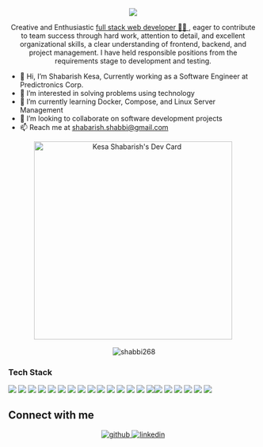 <!-- <h1 align="center">Hi 👋, I'm Shabarish Kesa</h1> -->
<div align="center">
<img src="https://user-images.githubusercontent.com/42115530/92640221-9728ca00-f2fa-11ea-8994-c72b26e937de.gif" align="center"/>
</div>


<p align="center">Creative and Enthusiastic <a href="https://www.slideshare.net/shabarishshabbi/shabarish-kesa-resumenew">full stack web developer 👨‍💻 </a>, eager to contribute to team success through hard work, attention to detail, and
excellent organizational skills, a clear understanding of frontend, backend, and project management. I have held responsible positions from the requirements stage to development and testing.</p>

- 👋 Hi, I’m Shabarish Kesa, Currently working as a Software Engineer at Predictronics Corp.
- 👀 I’m interested in solving problems using technology
- 🌱 I’m currently learning Docker, Compose, and Linux Server Management
- 💞️ I’m looking to collaborate on software development projects
- 📫 Reach me at shabarish.shabbi@gmail.com


<!---
shabbi268/shabbi268 is a ✨ special ✨ repository because its `README.md` (this file) appears on your GitHub profile.
You can click the Preview link to take a look at your changes.
--->
<div float="left">
 
<p align="center">
 <a href="https://app.daily.dev/Shabarish"><img src="https://api.daily.dev/devcards/43b0e5887920437b801305f8093fdcc0.png?r=7ua" width="400" alt="Kesa   Shabarish's Dev Card"/></a>
</p>

<p align="center">&nbsp;<img align="center" src="https://github-readme-stats.vercel.app/api/?username=shabbi268&count_private=true&theme=tokyonight&showicons=true" alt="shabbi268" /></p>
 
 </div>

### Tech Stack
<!-- BLOG-POST-LIST:START -->
<!-- BLOG-POST-LIST:END -->

<p align="left"><img src="https://img.shields.io/badge/HTML-239120?style=for-the-badge&logo=html5&logoColor=white"/> <img src="https://img.shields.io/badge/CSS-239120?&style=for-the-badge&logo=css3&logoColor=white"/> <img src="https://img.shields.io/badge/JavaScript-F7DF1E?style=for-the-badge&logo=javascript&logoColor=black"/> <img src="https://img.shields.io/badge/Markdown-000000?style=for-the-badge&logo=markdown&logoColor=white"/> <img src="https://img.shields.io/badge/React-20232A?style=for-the-badge&logo=react&logoColor=61DAFB"/> <img src="https://img.shields.io/badge/React_Native-20232A?style=for-the-badge&logo=react&logoColor=61DAFB"/> <img src="https://img.shields.io/badge/Tailwind_CSS-38B2AC?style=for-the-badge&logo=tailwind-css&logoColor=white"/> <img src="https://img.shields.io/badge/Bootstrap-563D7C?style=for-the-badge&logo=bootstrap&logoColor=white"/> <img src="https://img.shields.io/badge/styled--components-DB7093?style=for-the-badge&logo=styled-components&logoColor=white"/> <img src="https://img.shields.io/badge/Material--UI-0081CB?style=for-the-badge&logo=material-ui&logoColor=white"/> <img src="https://img.shields.io/badge/React_Router-CA4245?style=for-the-badge&logo=react-router&logoColor=white"/> <img src="https://img.shields.io/badge/MySQL-00000F?style=for-the-badge&logo=mysql&logoColor=white"/> <img src="https://img.shields.io/badge/SQLite-07405E?style=for-the-badge&logo=sqlite&logoColor=white"/> <img src="https://img.shields.io/badge/Netlify-00C7B7?style=for-the-badge&logo=netlify&logoColor=white"/> <img src="https://img.shields.io/badge/Heroku-430098?style=for-the-badge&logo=heroku&logoColor=white"/><img src="https://img.shields.io/badge/MongoDB-38B2AC?style=for-the-badge&logo=mongodb&logoColor=white"/>
 <img src="https://img.shields.io/badge/Docker-239120?style=for-the-badge&logo=docker&logoColor=white"/>
 <img src="https://img.shields.io/badge/NodeJs-000000?style=for-the-badge&logo=nodejs&logoColor=white"/>
 <img src="https://img.shields.io/badge/GraphQL-20232A?style=for-the-badge&logo=graphql&logoColor=white"/>
 <img src="https://img.shields.io/badge/RESTfull-API-20232A?style=for-the-badge&logo=api&logoColor=white"/>
 <img src="https://img.shields.io/badge/AWS-38B2AC?style=for-the-badge&logo=aws&logoColor=white"/>
</p>

## Connect with me  
<div align="center">
<a href="https://github.com/shabbi268" target="_blank">
<img src=https://img.shields.io/badge/github-%2324292e.svg?&style=for-the-badge&logo=github&logoColor=white alt=github style="margin-bottom: 5px;" />
</a>
<a href="https://www.linkedin.com/in/shabarish-kesa/" target="_blank">
<img src=https://img.shields.io/badge/linkedin-%231E77B5.svg?&style=for-the-badge&logo=linkedin&logoColor=white alt=linkedin style="margin-bottom: 5px;" />
</a>
</div> 

